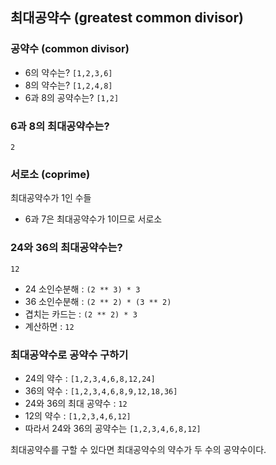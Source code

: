 ## 최대공약수 (greatest common divisor)

### 공약수 (common divisor)

* 6의 약수는? `[1,2,3,6]`
* 8의 약수는? `[1,2,4,8]`
* 6과 8의 공약수는? `[1,2]`

### 6과 8의 최대공약수는?

`2`

### 서로소 (coprime)

최대공약수가 1인 수들

* 6과 7은 최대공약수가 1이므로 서로소

### 24와 36의 최대공약수는?

`12`

* 24 소인수분해 : `(2 ** 3) * 3`
* 36 소인수분해 : `(2 ** 2) * (3 ** 2)`
* 겹치는 카드는 : `(2 ** 2) * 3`
* 계산하면 : `12`

### 최대공약수로 공약수 구하기

* 24의 약수 : `[1,2,3,4,6,8,12,24]`
* 36의 약수 : `[1,2,3,4,6,8,9,12,18,36]`
* 24와 36의 최대 공약수 : `12`
* 12의 약수 : `[1,2,3,4,6,12]`
* 따라서 24와 36의 공약수는 `[1,2,3,4,6,8,12]`

최대공약수를 구할 수 있다면 최대공약수의 약수가 두 수의 공약수이다.
